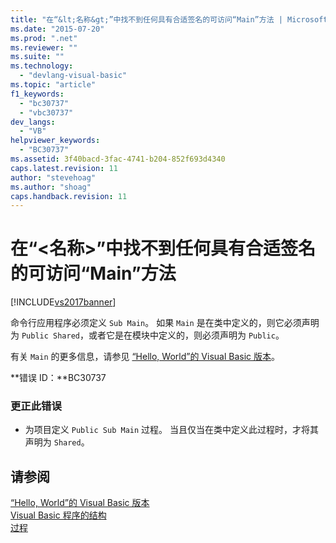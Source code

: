 ```yaml
---
title: "在“&lt;名称&gt;”中找不到任何具有合适签名的可访问“Main”方法 | Microsoft Docs"
ms.date: "2015-07-20"
ms.prod: ".net"
ms.reviewer: ""
ms.suite: ""
ms.technology: 
  - "devlang-visual-basic"
ms.topic: "article"
f1_keywords: 
  - "bc30737"
  - "vbc30737"
dev_langs: 
  - "VB"
helpviewer_keywords: 
  - "BC30737"
ms.assetid: 3f40bacd-3fac-4741-b204-852f693d4340
caps.latest.revision: 11
author: "stevehoag"
ms.author: "shoag"
caps.handback.revision: 11
---
```

# 在“&lt;名称&gt;”中找不到任何具有合适签名的可访问“Main”方法
[!INCLUDE[vs2017banner](../../../visual-basic/includes/vs2017banner.md)]

命令行应用程序必须定义 `Sub Main`。  如果 `Main` 是在类中定义的，则它必须声明为 `Public Shared`，或者它是在模块中定义的，则必须声明为 `Public`。  
  
 有关 `Main` 的更多信息，请参见 [“Hello, World”的 Visual Basic 版本](http://msdn.microsoft.com/zh-cn/9d030b60-e148-4366-a462-69532f02294c)。  
  
 **错误 ID：**BC30737  
  
### 更正此错误  
  
-   为项目定义 `Public Sub Main` 过程。  当且仅当在类中定义此过程时，才将其声明为 `Shared`。  
  
## 请参阅  
 [“Hello, World”的 Visual Basic 版本](http://msdn.microsoft.com/zh-cn/9d030b60-e148-4366-a462-69532f02294c)   
 [Visual Basic 程序的结构](../../../visual-basic/programming-guide/program-structure/structure-of-a-visual-basic-program.md)   
 [过程](../../../visual-basic/programming-guide/language-features/procedures/index.md)